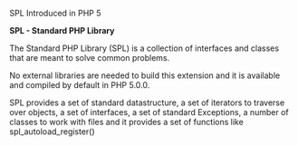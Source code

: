SPL Introduced in PHP 5

**SPL - Standard PHP Library**


The Standard PHP Library (SPL) is a collection of interfaces and classes that are meant to solve common problems.

No external libraries are needed to build this extension and it is available and compiled by default in PHP 5.0.0.

SPL provides a set of standard datastructure, a set of iterators to traverse over objects, a set of interfaces, a set of standard Exceptions, a number of classes to work with files and it provides a set of functions like spl_autoload_register() 